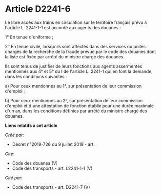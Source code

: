 # Article D2241-6

Le libre accès aux trains en circulation sur le territoire français prévu à l'article L. 2241-1-1 est accordé aux agents des
douanes : 

1° En tenue d'uniforme ; 

2° En tenue civile, lorsqu'ils sont affectés dans des services ou unités chargés de la recherche de la fraude prévue par le
code des douanes dont la liste est fixée par arrêté du ministre chargé des douanes. 

Ils sont tenus de justifier de leurs fonctions aux agents assermentés mentionnés aux 4° et 5° du I de l'article L. 2241-1 qui
en font la demande, dans les conditions suivantes : 

a) Pour ceux mentionnés au 1°, sur présentation de leur commission d'emploi ; 

b) Pour ceux mentionnés au 2°, sur présentation de leur commission d'emploi et d'une attestation de fonction établie pour une
durée maximale d'un an, dans les conditions définies par arrêté du ministre chargé des douanes.

**Liens relatifs à cet article**

_Créé par_:

  - Décret n°2019-726 du 9 juillet 2019 - art.

_Cite_:

  - Code des douanes (V)
  - Code des transports - art. L2241-1-1 (V)

_Cité par_:

  - Code des transports - art. D2241-7 (V)
